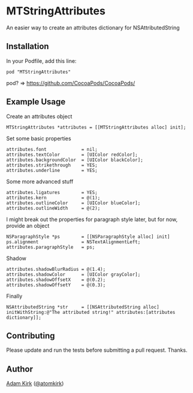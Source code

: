 MTStringAttributes
==================

An easier way to create an attributes dictionary for NSAttributedString


## Installation

In your Podfile, add this line:

    pod "MTStringAttributes"

pod? => https://github.com/CocoaPods/CocoaPods/


## Example Usage

Create an attributes object

    MTStringAttributes *attributes = [[MTStringAttributes alloc] init];

Set some basic properties

    attributes.font             = nil;
    attributes.textColor        = [UIColor redColor];
    attributes.backgroundColor  = [UIColor blackColor];
    attributes.strikethrough    = YES;
    attributes.underline        = YES;

Some more advanced stuff

    attributes.ligatures        = YES;
    attributes.kern             = @(1);
    attributes.outlineColor     = [UIColor blueColor];
    attributes.outlineWidth     = @(2);

I might break out the properties for paragraph style later, but for now, provide an object

    NSParagraphStyle *ps        = [[NSParagraphStyle alloc] init]
    ps.alignment                = NSTextAlignmentLeft;
    attributes.paragraphStyle   = ps;

Shadow

    attributes.shadowBlurRadius = @(1.4);
    attributes.shadowColor      = [UIColor grayColor];
    attributes.shadowOffsetX    = @(0.2);
    attributes.shadowOffsetY    = @(0.3);

Finally

    NSAttributedString *str     = [[NSAttributedString alloc] initWithString:@"The attributed string!" attributes:[attributes dictionary]];

## Contributing

Please update and run the tests before submitting a pull request. Thanks.

## Author

[Adam Kirk](https://github.com/atomkirk) ([@atomkirk](https://twitter.com/atomkirk))
